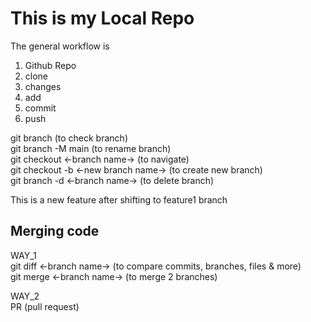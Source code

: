# This is my Local Repo

The general workflow is 
1. Github Repo
2. clone
3. changes
4. add
5. commit
6. push

git branch (to check branch) <br>
git branch -M main (to rename branch)<br>
git checkout <-branch name-> (to navigate)<br>
git checkout -b <-new branch name-> (to create new branch)<br>
git branch -d <-branch name-> (to delete branch)<br>

This is a new feature after shifting to feature1 branch

## Merging code

WAY_1 <br>
git diff <-branch name-> (to compare commits, branches, files & more) <br>
git merge <-branch name-> (to merge 2 branches) <br>

WAY_2 <br>
PR (pull request)